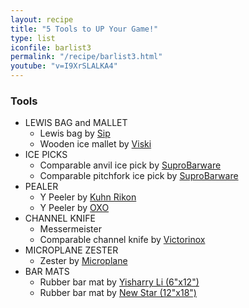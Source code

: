 ```yaml
---
layout: recipe
title: "5 Tools to UP Your Game!"
type: list
iconfile: barlist3
permalink: "/recipe/barlist3.html"
youtube: "v=I9XrSLALKA4"
---
```


### Tools

- LEWIS BAG and MALLET
    - Lewis bag by <a href="https://amzn.to/36swVa1" target="_blank">Sip</a> 
    - Wooden ice mallet by <a href="https://amzn.to/2JhCgZ6" target="_blank">Viski</a>
- ICE PICKS
    - Comparable anvil ice pick by <a href="https://amzn.to/3B2Qm5V" target="_blank">SuproBarware</a>
    - Comparable pitchfork ice pick by <a href="https://amzn.to/3B3dOQu" target="_blank">SuproBarware</a>
- PEALER
    - Y Peeler by <a href="https://amzn.to/36tNxOo" target="_blank">Kuhn Rikon</a>
    - Y Peeler by <a href="https://amzn.to/3g7WJv5" target="_blank">OXO</a>
- CHANNEL KNIFE
    - Messermeister
    - Comparable channel knife by <a href="https://amzn.to/3iofZXL" target="_blank">Victorinox</a>
- MICROPLANE ZESTER
    - Zester by <a href="https://amzn.to/2VCLDF0" target="_blank">Microplane</a>
- BAR MATS
    - Rubber bar mat by <a href="https://amzn.to/3h2IJER" target="_blank">Yisharry Li (6"x12")</a>
    - Rubber bar mat by <a href="https://amzn.to/39HqQZ5" target="_blank">New Star (12"x18")</a>

    
<script type="application/ld+json">
{
  "@context": "https://schema.org",
  "@type": "Recipe",
  "author": "{{ page.author }}",
  "description": "{{ page.excerpt }}",
  "image": "{% for ingredient in site.data[page.iconfile].images.ingredient limit: 1 %}{{ ingredient.url }}{% endfor %}",
  "recipeIngredient": [
  ],
  "name": "{{ page.title }}",
  "recipeInstructions": "",
  "recipeYield": "1 cocktail",
}
</script>

    
